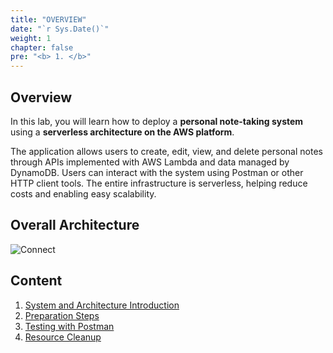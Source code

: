 ```yaml
---
title: "OVERVIEW"
date: "`r Sys.Date()`"
weight: 1
chapter: false
pre: "<b> 1. </b>"
---
```


## Overview

In this lab, you will learn how to deploy a **personal note-taking system** using a **serverless architecture on the AWS platform**.

The application allows users to create, edit, view, and delete personal notes through APIs implemented with AWS Lambda and data managed by DynamoDB. Users can interact with the system using Postman or other HTTP client tools. The entire infrastructure is serverless, helping reduce costs and enabling easy scalability.

## Overall Architecture

![Connect](/images/3.connect/11.png)

## Content

1. [System and Architecture Introduction](../1-Introduce/)
2. [Preparation Steps](../2-Prerequiste/)
3. [Testing with Postman](../3-Accessibilitytoinstances/)
4. [Resource Cleanup](../4-cleanup/)
